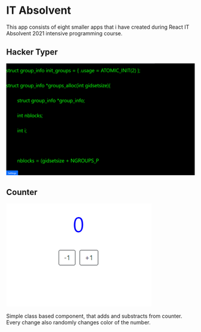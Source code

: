 # IT Absolvent
This app consists of eight smaller apps that i have created during React IT Absolvent 2021 intensive programming course.

## Hacker Typer

![alt text](https://github.com/Tchomasek/IT-Absolvent-2/blob/master/src/components/home/img/HackerTyper.png?raw=true)

## Counter
![alt text](https://github.com/Tchomasek/IT-Absolvent-2/blob/master/src/components/home/img/Counter.png?raw=true)

Simple class based component, that adds and substracts from counter. Every change also randomly changes color of the number.

